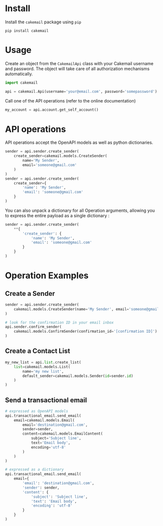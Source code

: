 # Install

Install the `cakemail` package using `pip`

```shell script
pip install cakemail
```

# Usage

Create an object from the `CakemailApi` class with your Cakemail username and password.  The object will take care of
all authorization mechanisms automatically.

```python
import cakemail

api = cakemail.Api(username='your@email.com', password='somepassword')
```

Call one of the API operations (refer to the online documentation)

```python
my_account = api.account.get_self_account()
```

# API operations

API operations accept the OpenAPI models as well as python dictionaries.

```python
sender = api.sender.create_sender(
    create_sender=cakemail.models.CreateSender(
        name='My Sender',
        email='someone@gmail.com'
    )
)
sender = api.sender.create_sender(
    create_sender={
        'name': 'My Sender',
        'email': 'someone@gmail.com'    
    }
)
```

You can also unpack a dictionary for all Operation arguments, allowing you to express the entire payload as a single
dictionary :

```python
sender = api.sender.create_sender(
    **{
        'create_sender': {
            'name': 'My Sender',
            'email': 'someone@gmail.com'        
        }   
    }
)
```

# Operation Examples

## Create a Sender
```python
sender = api.sender.create_sender(
    cakemail.models.CreateSender(name='My Sender', email='someone@gmail.com')
)

# look for the confirmation ID in your email inbox
api.sender.confirm_sender(
    cakemail.models.ConfirmSender(confirmation_id='[confirmation ID]')
)
```

## Create a Contact List

```python
my_new_list = api.list.create_list(
    list=cakemail.models.List(
        name='my new list',
        default_sender=cakemail.models.Sender(id=sender.id)
    )
)
```

## Send a transactional email

```python
# expressed as OpenAPI models
api.transactional_email.send_email(
    email=cakemail.models.Email(
        email='destination@gmail.com',
        sender=sender,
        content=cakemail.models.EmailContent(
            subject='Subject line',
            text='Email body',
            encoding='utf-8'
        )
    )
)

# expressed as a dictionary
api.transactional_email.send_email(
    email={
        'email': 'destination@gmail.com',
        'sender': sender,
        'content': {
            'subject': 'Subject line',
            'text': 'Email body',
            'encoding': 'utf-8' 
        }
    }
)
```
